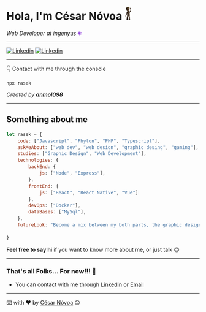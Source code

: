 # **Hola, I'm César Nóvoa**  <img src='img/hi.gif' width='20'>

_Web Developer at [ingenyus](https://ingenyus.es) <img src='img/current-job.png' width='10'>_

---

[![Linkedin](https://img.shields.io/badge/-Linkedin-blue?style=flat-square&logo=Linkedin&logoColor=white)](https://www.linkedin.com/in/rasekdk/)
[![Linkedin](https://img.shields.io/badge/-Twitter-blue?style=flat-square&logo=twitter&logoColor=white)](https://www.twitter.com/rasekdk/)


---

👇 Contact with me through the console

```
npx rasek
```

_Created by **[anmol098](https://github.com/anmol098)**_

---

## Something about me 

``` js
let rasek = {
    code: ["Javascript", "Phyton", "PHP", "Typescript"],
    askMeAbout: ["web dev", "web design", "graphic desing", "gaming"],
    studies: ["Graphic Design", "Web Development"],
    technologies: {
        backEnd: {
            js: ["Node", "Express"],
        },
        frontEnd: {
            js: ["React", "React Native", "Vue"]
        },
        devOps: ["Docker"],
        dataBases: ["MySql"],
    },
    futureLook: "Become a mix between my both parts, the graphic designer and the web developer. Some call it UX engineer.",

}
```
**Feel free to say hi** if you want to know more about me, or just talk 😊

---

### That's all Folks...  For now!!! 🐖

- You can contact with me through [Linkedin](https://linkedin.com/in/rasekdk) or [Email](mailto:themotokar@gmail.com)

---

⌨️ with ❤️ by [César Nóvoa](https://github.com/rasekdk) 😊